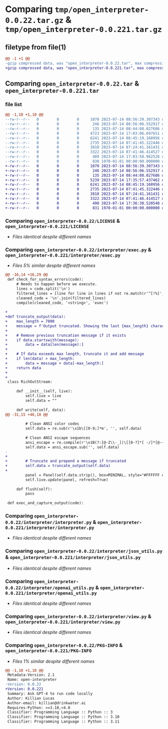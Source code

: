 # Comparing `tmp/open_interpreter-0.0.22.tar.gz` & `tmp/open_interpreter-0.0.221.tar.gz`

## filetype from file(1)

```diff
@@ -1 +1 @@
-gzip compressed data, was "open_interpreter-0.0.22.tar", max compression
+gzip compressed data, was "open_interpreter-0.0.221.tar", max compression
```

## Comparing `open_interpreter-0.0.22.tar` & `open_interpreter-0.0.221.tar`

### file list

```diff
@@ -1,10 +1,10 @@
--rw-r--r--   0        0        0     1070 2023-07-14 08:56:39.307343 open_interpreter-0.0.22/LICENSE
--rw-r--r--   0        0        0      246 2023-07-14 08:56:06.552917 open_interpreter-0.0.22/README.md
--rw-r--r--   0        0        0      135 2023-07-14 08:44:08.027686 open_interpreter-0.0.22/interpreter/__init__.py
--rw-r--r--   0        0        0     4723 2023-07-14 17:03:06.697651 open_interpreter-0.0.22/interpreter/exec.py
--rw-r--r--   0        0        0     6241 2023-07-14 08:45:19.160956 open_interpreter-0.0.22/interpreter/interpreter.py
--rw-r--r--   0        0        0     2735 2023-07-14 07:41:45.322446 open_interpreter-0.0.22/interpreter/json_utils.py
--rw-r--r--   0        0        0     3810 2023-07-14 07:24:41.161431 open_interpreter-0.0.22/interpreter/openai_utils.py
--rw-r--r--   0        0        0     3322 2023-07-14 07:41:46.414527 open_interpreter-0.0.22/interpreter/view.py
--rw-r--r--   0        0        0      489 2023-07-14 17:03:58.962526 open_interpreter-0.0.22/pyproject.toml
--rw-r--r--   0        0        0      830 1970-01-01 00:00:00.000000 open_interpreter-0.0.22/PKG-INFO
+-rw-r--r--   0        0        0     1070 2023-07-14 08:56:39.307343 open_interpreter-0.0.221/LICENSE
+-rw-r--r--   0        0        0      246 2023-07-14 08:56:06.552917 open_interpreter-0.0.221/README.md
+-rw-r--r--   0        0        0      135 2023-07-14 08:44:08.027686 open_interpreter-0.0.221/interpreter/__init__.py
+-rw-r--r--   0        0        0     5239 2023-07-14 17:35:57.437462 open_interpreter-0.0.221/interpreter/exec.py
+-rw-r--r--   0        0        0     6241 2023-07-14 08:45:19.160956 open_interpreter-0.0.221/interpreter/interpreter.py
+-rw-r--r--   0        0        0     2735 2023-07-14 07:41:45.322446 open_interpreter-0.0.221/interpreter/json_utils.py
+-rw-r--r--   0        0        0     3810 2023-07-14 07:24:41.161431 open_interpreter-0.0.221/interpreter/openai_utils.py
+-rw-r--r--   0        0        0     3322 2023-07-14 07:41:46.414527 open_interpreter-0.0.221/interpreter/view.py
+-rw-r--r--   0        0        0      490 2023-07-14 17:36:30.520548 open_interpreter-0.0.221/pyproject.toml
+-rw-r--r--   0        0        0      831 1970-01-01 00:00:00.000000 open_interpreter-0.0.221/PKG-INFO
```

### Comparing `open_interpreter-0.0.22/LICENSE` & `open_interpreter-0.0.221/LICENSE`

 * *Files identical despite different names*

### Comparing `open_interpreter-0.0.22/interpreter/exec.py` & `open_interpreter-0.0.221/interpreter/exec.py`

 * *Files 5% similar despite different names*

```diff
@@ -16,14 +16,29 @@
 def check_for_syntax_errors(code):
     # Needs to happen before we execute.
     lines = code.split('\n')
     filtered_lines = [line for line in lines if not re.match(r'^[!%]', line.strip())]
     cleaned_code = '\n'.join(filtered_lines)
     compile(cleaned_code, '<string>', 'exec')
 
+
+def truncate_output(data):
+    max_length = 7000
+    message = f'Output truncated. Showing the last {max_length} characters:\n\n'
+
+    # Remove previous truncation message if it exists
+    if data.startswith(message):
+        data = data[len(message):]
+
+    # If data exceeds max length, truncate it and add message
+    if len(data) > max_length:
+        data = message + data[-max_length:]
+    return data
+  
+
 class RichOutStream:
 
     def __init__(self, live):
         self.live = live
         self.data = ""
 
     def write(self, data):
@@ -31,15 +46,18 @@
 
         # Clean ANSI color codes
         self.data = re.sub(r'\x1b\[[0-9;]*m', '', self.data)
       
         # Clean ANSI escape sequences
         ansi_escape = re.compile(r'\x1B(?:[@-Z\\-_]|\[[0-?]*[ -/]*[@-~])')
         self.data = ansi_escape.sub('', self.data)
-      
+
+        # Truncate and prepend a message if truncated
+        self.data = truncate_output(self.data)
+        
         panel = Panel(self.data.strip(), box=MINIMAL, style="#FFFFFF on #3b3b37")
         self.live.update(panel, refresh=True)
 
     def flush(self):
         pass
 
 def exec_and_capture_output(code):
```

### Comparing `open_interpreter-0.0.22/interpreter/interpreter.py` & `open_interpreter-0.0.221/interpreter/interpreter.py`

 * *Files identical despite different names*

### Comparing `open_interpreter-0.0.22/interpreter/json_utils.py` & `open_interpreter-0.0.221/interpreter/json_utils.py`

 * *Files identical despite different names*

### Comparing `open_interpreter-0.0.22/interpreter/openai_utils.py` & `open_interpreter-0.0.221/interpreter/openai_utils.py`

 * *Files identical despite different names*

### Comparing `open_interpreter-0.0.22/interpreter/view.py` & `open_interpreter-0.0.221/interpreter/view.py`

 * *Files identical despite different names*

### Comparing `open_interpreter-0.0.22/PKG-INFO` & `open_interpreter-0.0.221/PKG-INFO`

 * *Files 1% similar despite different names*

```diff
@@ -1,10 +1,10 @@
 Metadata-Version: 2.1
 Name: open-interpreter
-Version: 0.0.22
+Version: 0.0.221
 Summary: Ask GPT-4 to run code locally
 Author: Killian Lucas
 Author-email: killian@drinkwater.ai
 Requires-Python: >=3.10,<4.0
 Classifier: Programming Language :: Python :: 3
 Classifier: Programming Language :: Python :: 3.10
 Classifier: Programming Language :: Python :: 3.11
```

